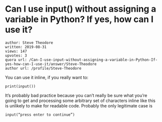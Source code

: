 # Can I use input() without assigning a variable in Python? If yes, how can I use it?

	author: Steve Theodore
	written: 2019-08-31
	views: 147
	upvotes: 3
	quora url: /Can-I-use-input-without-assigning-a-variable-in-Python-If-yes-how-can-I-use-it/answer/Steve-Theodore
	author url: /profile/Steve-Theodore


You can use it inline, if you really want to:

    print(input())

It’s probably bad practice because you can’t really be sure what you’re going to get and processing some arbitrary set of characters inline like this is unlikely to make for readable code. Probably the only legitimate case is

    input(“press enter to continue”)

